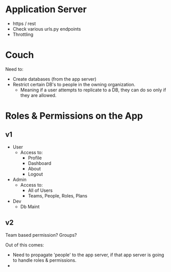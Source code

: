 Application Server
===
- https / rest
- Check various urls.py endpoints
- Throttling

Couch
===
Need to:
- Create databases (from the app server)
- Restrict certain DB's to people in the owning organization.
  - Meaning if a user attempts to replicate to a DB, they can do so only if they are allowed.


Roles & Permissions on the App
===

v1
--
- User
  - Access to:
    - Profile
    - Dashboard
    - About
    - Logout
- Admin
  - Access to:
    - All of Users
    - Teams, People, Roles, Plans
- Dev
  - Db Maint


v2
--
Team based permission?
Groups?



Out of this comes:
- Need to propagate 'people' to the app server, if that app server is going to handle roles & permissions.
-